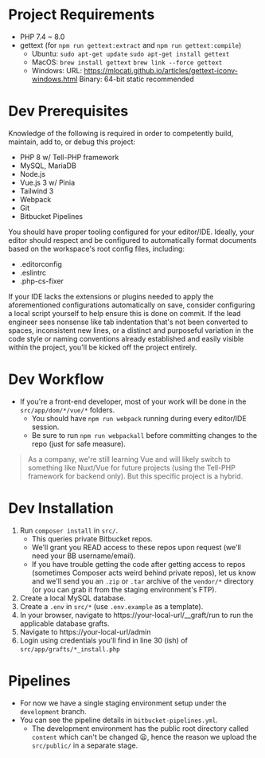 # Project Requirements

* PHP 7.4 ~ 8.0
* gettext (for `npm run gettext:extract` and `npm run gettext:compile`)
    * Ubuntu:
        `sudo apt-get update`
        `sudo apt-get install gettext`
    * MacOS:
        `brew install gettext`
        `brew link --force gettext`
    * Windows:
        URL: https://mlocati.github.io/articles/gettext-iconv-windows.html
        Binary: 64-bit static recommended

# Dev Prerequisites

Knowledge of the following is required in order to competently build, maintain, add to, or debug
this project:

* PHP 8 w/ Tell-PHP framework
* MySQL, MariaDB
* Node.js
* Vue.js 3 w/ Pinia
* Tailwind 3
* Webpack
* Git
* Bitbucket Pipelines

You should have proper tooling configured for your editor/IDE. Ideally, your editor should respect
and be configured to automatically format documents based on the workspace's root config files,
including:

* .editorconfig
* .eslintrc
* .php-cs-fixer

If your IDE lacks the extensions or plugins needed to apply the aforementioned configurations
automatically on save, consider configuring a local script yourself to help ensure this is done
on commit. If the lead engineer sees nonsense like tab indentation that's not been converted to
spaces, inconsistent new lines, or a distinct and purposeful variation in the code style or naming
conventions already established and easily visible within the project, you'll be kicked off the
project entirely.

# Dev Workflow

* If you're a front-end developer, most of your work will be done in the `src/app/dom/*/vue/*` folders.
    * You should have `npm run webpack` running during every editor/IDE session.
    * Be sure to run `npm run webpackall` before committing changes to the repo (just for safe measure).

> As a company, we're still learning Vue and will likely switch to something like Nuxt/Vue for future
projects (using the Tell-PHP framework for backend only). But this specific project is a hybrid.

# Dev Installation

1. Run `composer install` in `src/`.
    * This queries private Bitbucket repos.
    * We'll grant you READ access to these repos upon request (we'll need your BB username/email).
    * If you have trouble getting the code after getting access to repos (sometimes Composer acts weird behind private repos), let us know and we'll send you an `.zip` or `.tar` archive of the `vendor/*` directory (or you can grab it from the staging environment's FTP).
2. Create a local MySQL database.
3. Create a `.env` in `src/*` (use `.env.example` as a template).
4. In your browser, navigate to https://your-local-url/__graft/run to run the applicable database grafts.
5. Navigate to https://your-local-url/admin
6. Login using credentials you'll find in line 30 (ish) of `src/app/grafts/*_install.php`

# Pipelines

* For now we have a single staging environment setup under the `development` branch.
* You can see the pipeline details in `bitbucket-pipelines.yml`.
    * The development environment has the public root directory called `content` which can't be changed 😦, hence the reason we upload the `src/public/` in a separate stage.
